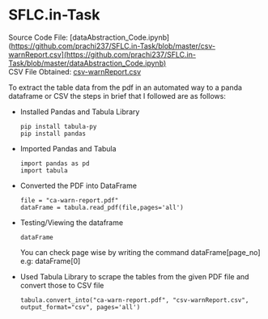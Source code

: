 # SFLC.in-Task

Source Code File:  [dataAbstraction_Code.ipynb](https://github.com/prachi237/SFLC.in-Task/blob/master/csv-warnReport.csv](https://github.com/prachi237/SFLC.in-Task/blob/master/dataAbstraction_Code.ipynb)
<br> CSV File Obtained: [csv-warnReport.csv](https://github.com/prachi237/SFLC.in-Task/blob/master/csv-warnReport.csv)


To extract the table data from the pdf in an automated way to a panda dataframe or CSV the steps in brief that I followed are as follows:

* Installed Pandas and Tabula Library
  
  ```
  pip install tabula-py
  pip install pandas
  ```
  
* Imported Pandas and Tabula
  ```
  import pandas as pd
  import tabula
  ```
* Converted the PDF into DataFrame

  ```
  file = "ca-warn-report.pdf"
  dataFrame = tabula.read_pdf(file,pages='all')
  ```

* Testing/Viewing the dataframe
  ```
  dataFrame
  ```
  You can check page wise by writing the command dataFrame[page_no] e.g: dataFrame[0]
  
* Used Tabula Library to scrape the tables from the given PDF file and convert those to CSV file
  ```
  tabula.convert_into("ca-warn-report.pdf", "csv-warnReport.csv", output_format="csv", pages='all')
  ```


